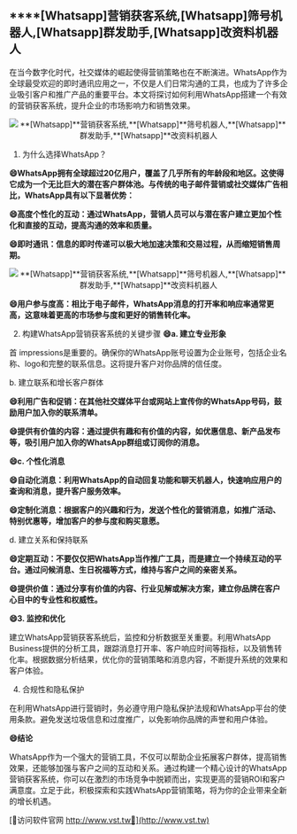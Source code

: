 ## ****[Whatsapp]**营销获客系统,**[Whatsapp]**筛号机器人,**[Whatsapp]**群发助手,**[Whatsapp]**改资料机器人**

在当今数字化时代，社交媒体的崛起使得营销策略也在不断演进。WhatsApp作为全球最受欢迎的即时通讯应用之一，不仅是人们日常沟通的工具，也成为了许多企业吸引客户和推广产品的重要平台。本文将探讨如何利用WhatsApp搭建一个有效的营销获客系统，提升企业的市场影响力和销售效果。

 <center><img src="https://vst.tw/MP4/tuiguang/png/7.png" alt="**[Whatsapp]**营销获客系统,**[Whatsapp]**筛号机器人,**[Whatsapp]**群发助手,**[Whatsapp]**改资料机器人"></center>

1. 为什么选择WhatsApp？

**😄WhatsApp拥有全球超过20亿用户，覆盖了几乎所有的年龄段和地区。这使得它成为一个无比巨大的潜在客户群体池。与传统的电子邮件营销或社交媒体广告相比，WhatsApp具有以下显著优势：**

**😄高度个性化的互动：通过WhatsApp，营销人员可以与潜在客户建立更加个性化和直接的互动，提高沟通的效率和质量。**

**😄即时通讯：信息的即时传递可以极大地加速决策和交易过程，从而缩短销售周期。**

 <center><img src="https://vst.tw/MP4/tuiguang/png/0.png" alt="**[Whatsapp]**营销获客系统,**[Whatsapp]**筛号机器人,**[Whatsapp]**群发助手,**[Whatsapp]**改资料机器人"></center>

**😄用户参与度高：相比于电子邮件，WhatsApp消息的打开率和响应率通常更高，这意味着更高的市场参与度和更好的销售转化率。**

2. 构建WhatsApp营销获客系统的关键步骤
**😄a. 建立专业形象**

首 impressions是重要的。确保你的WhatsApp账号设置为企业账号，包括企业名称、logo和完整的联系信息。这将提升客户对你品牌的信任度。

b. 建立联系和增长客户群体

**😄利用广告和促销：在其他社交媒体平台或网站上宣传你的WhatsApp号码，鼓励用户加入你的联系清单。**

**😄提供有价值的内容：通过提供有趣和有价值的内容，如优惠信息、新产品发布等，吸引用户加入你的WhatsApp群组或订阅你的消息。**

**😄c. 个性化消息**

**😄自动化消息：利用WhatsApp的自动回复功能和聊天机器人，快速响应用户的查询和消息，提升客户服务效率。**

**😄定制化消息：根据客户的兴趣和行为，发送个性化的营销消息，如推广活动、特别优惠等，增加客户的参与度和购买意愿。**

d. 建立关系和保持联系

**😄定期互动：不要仅仅把WhatsApp当作推广工具，而是建立一个持续互动的平台。通过问候消息、生日祝福等方式，维持与客户之间的亲密关系。**

**😄提供价值：通过分享有价值的内容、行业见解或解决方案，建立你品牌在客户心目中的专业性和权威性。**

**😄3. 监控和优化**

建立WhatsApp营销获客系统后，监控和分析数据至关重要。利用WhatsApp Business提供的分析工具，跟踪消息打开率、客户响应时间等指标，以及销售转化率。根据数据分析结果，优化你的营销策略和消息内容，不断提升系统的效果和客户体验。

4. 合规性和隐私保护

在利用WhatsApp进行营销时，务必遵守用户隐私保护法规和WhatsApp平台的使用条款。避免发送垃圾信息和过度推广，以免影响你品牌的声誉和用户体验。

**😄结论**

WhatsApp作为一个强大的营销工具，不仅可以帮助企业拓展客户群体，提高销售效果，还能够加强与客户之间的互动和关系。通过构建一个精心设计的WhatsApp营销获客系统，你可以在激烈的市场竞争中脱颖而出，实现更高的营销ROI和客户满意度。立足于此，积极探索和实践WhatsApp营销策略，将为你的企业带来全新的增长机遇。


[👻访问软件官网 http://www.vst.tw👻](http://www.vst.tw)
